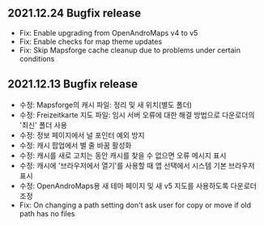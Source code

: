## 2021.12.24 Bugfix release

- Fix: Enable upgrading from OpenAndroMaps v4 to v5
- Fix: Enable checks for map theme updates
- Fix: Skip Mapsforge cache cleanup due to problems under certain conditions

## 2021.12.13 Bugfix release

- 수정: Mapsforge의 캐시 파일: 정리 및 새 위치(별도 폴더)
- 수정: Freizeitkarte 지도 파일: 임시 서버 오류에 대한 해결 방법으로 다운로더의 '최신' 폴더 사용
- 수정: 정보 페이지에서 널 포인터 예외 방지
- 수정: 캐시 팝업에서 별 줄 바꿈 활성화
- 수정: 캐시를 새로 고치는 동안 캐시를 찾을 수 없으면 오류 메시지 표시
- 수정: 캐시에 '브라우저에서 열기'를 사용할 때 앱 선택에서 시스템 기본 브라우저 표시
- 수정: OpenAndroMaps용 새 테마 페이지 및 새 v5 지도를 사용하도록 다운로더 조정
- Fix: On changing a path setting don't ask user for copy or move if old path has no files
